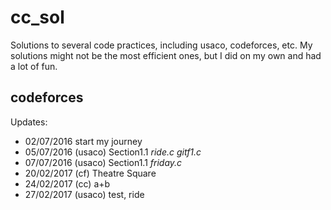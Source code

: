 # cc_sol
Solutions to several code practices, including usaco, codeforces, etc. My solutions might not be the most efficient ones, but I did on my own and had a lot of fun. 

## codeforces

Updates:
* 02/07/2016 start my journey
* 05/07/2016 (usaco) Section1.1 _ride.c_ _gitf1.c_
* 07/07/2016 (usaco) Section1.1 _friday.c_
* 20/02/2017 (cf) Theatre Square
* 24/02/2017 (cc) a+b
* 27/02/2017 (usaco) test, ride 
